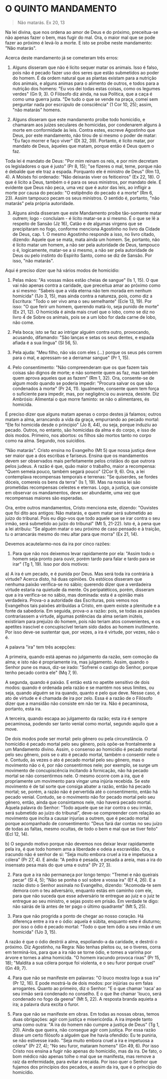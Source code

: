 # O QUINTO MANDAMENTO

> Não matarás. Ex 20, 13

Na lei divina, que nos ordena ao amor de Deus e do próximo, preceitua-se não apenas fazer o bem, mas fugir do mal. Ora, o maior mal que se pode fazer ao próximo é levá-lo a morte. E isto se proíbe neste mandamento: "Não matarás".

Acerca deste mandamento já se cometeram três erros: 

1) Alguns disseram que não é lícito sequer matar os animais. Isso é falso, pois não é pecado fazer uso dos seres que estão submetidos ao poder do homem. É da ordem natural que as plantas existam para a nutrição dos animais, e alguns animas para o alimento de outros, e todos para a nutrição dos homens: "Eu vos dei todas estas coisas, como os legumes verdes" (Gn 9, 3). O Filósofo diz ainda, na sua Política, que a caça é como uma guerra justa. "De tudo o que se vende na praça, comei sem perguntar nada por escrúpulo de consciência" (1 Cor 10, 25); assim, "não matarás" homens.

2) Alguns disseram que este mandamento proíbe todo homicídio, e chamaram aos juízes seculares de homicidas, por condenarem alguns à morte em conformidade às leis. Contra estes, escreve Agostinho que Deus, por este mandamento, não tirou de si mesmo o poder de matar: "Eu faço morrer e faço viver" (Dt 32, 39). Portanto, é lícito matar, por mandato de Deus, àqueles que matam, porque então é Deus quem o faz.

Toda lei é mandato de Deus: "Por mim reinam os reis, e por mim decretam os legisladores o que é justo" (Pr 8, 15); "se fizeres o mal, teme, porque não é debalde que ele traz a espada. Porquanto ele é ministro de Deus" (Rm 13, 4). A Moisés foi ordenado: "Não deixarás viver os feiticeiros" (Ex 22, 18). Ο que é lícito a Deus, também o é para os seus ministros, por mandato dele. É evidente que Deus não peca, uma vez que é autor das leis, ao infligir a morte por causa do pecado: "O estipêndio do pecado é a morte” (Rm 6, 23). Assim tampouco pecam os seus ministros. O sentido é, portanto, "não matarás" pela própria autoridade.

3) Alguns ainda disseram que este Mandamento proíbe tão-somente matar outrem; logo - concluíam - é lícito matar-se a si mesmo. É o que se lê a respeito de Sansão (Jz 16), Catão e de algumas virgens que se precipitaram no fogo, conforme menciona Agostinho no livro da Cidade de Deus, cap. 1. O mesmo Agostinho responde a isso, no livro citado, dizendo: Aquele que se mata, mata ainda um homem. Se, portanto, não é lícito matar um homem, a não ser pela autoridade de Deus, tampouco o é, logicamente, matar-se a si mesmo, a não ser pela autoridade de Deus ou pelo instinto do Espírito Santo, como se diz de Sansão. Por isso, "não matarás".

Aqui é preciso dizer que há vários modos de homicídio: 

1) Pelas mãos: "As vossas mãos estão cheias de sangue" (Is 1, 15). O que vai não apenas contra a caridade, que preceitua amar ao próximo como a si mesmo: "Sabeis que a vida eterna não tem morada em nenhum homicida" (1Jo 3, 15), mas ainda contra a natureza, pois, como diz a Escritura: "Todo o ser vivo ama o seu semelhante" (Ecle 13, 19). Por isso: "O que ferir um homem, querendo matá-lo, seja punido de morte" (Ex 21, 12). O homicida é ainda mais cruel que o lobo, como se diz no livro 4 de Sobre os animais, pois se a um lobo for dada carne de lobo, não come. 

2) Pela boca; isto se faz ao intrigar alguém contra outro, provocando, acusando, difamando: "São lanças e setas os seus dentes, e espada afiada é a sua lingua" (SI 56, 5).

3) Pela ajuda: "Meu filho, não vás com eles (...) porque os seus pés correm para o mal, e apressam-se a derramar sangue" (Pr 1, 15).

4) Pelo consentimento: "Não compreenderam que os que fazem tais coisas são dignos de morte; e não somente quem as faz, mas também quem aprova aqueles que as fazem” (Rm 1, 32). Ora, consente-se de algum modo quando se poderia impedir: "Procura salvar os que são condenados à morte" (Pr 24, 11). Igualmente, consente quem tem força o suficiente para impedir, mas, por negligência ou avareza, desiste. Diz Ambrósio: Alimentai o que morre faminto: se não o alimentares, és homicida.

É preciso dizer que alguns matam apenas o corpo destes já falamos; outros matam a alma, arrancando a vida da graça, empurrando ao pecado mortal: "Ele foi homicida desde o principio" (Jo 8, 44), ou seja, porque induziu ao pecado. Outros, no entanto, são homicidas da alma e do corpo, e isso de dois modos. Primeiro, nos abortos: os filhos são mortos tanto no corpo como na alma. Segundo, nos suicídios.

"Não matarás". Cristo ensina no Evangelho (Mt 5) que nossa justiça deve ser maior que a dos escribas e fariseus. Ensina que os mandamentos devem ser observados mais perfeitamente pelos cristãos do que outrora pelos judeus. A razão é que, quão maior o trabalho, maior a recompensa: "Quem semeia pouco, também segará pouco" (2Cor 9, 6). Ora, a lei contemplava recompensas temporais e terrenas: "Se quiserdes, se fordes dóceis, comereis os bens da terra" (Is 1, 19). Mas na nossa lei são prometidas recompensas celestes e eternas. Logo, a justiça, que consiste em observar os mandamentos, deve ser abundante, uma vez que recompensas maiores são esperadas.

Ora, entre outros mandamentos, Cristo menciona este, dizendo: "Ouvistes que foi dito aos antigos: Não matarás, e quem matar será submetido ao juízo do tribunal. Pois eu digo-vos que todo aquele que se irar contra o seu irmão, será submetido ao juízo do tribunal" (Mt 5, 21-22). Isto é, à pena que a lei atribuiu: "Se alguém matar o seu próximo de caso pensado e à traição, tu o arrancarás mesmo do meu altar para que morra" (Ex 21, 14).

Devemos acautelarmo-nos da ira por cinco razões: 

1) Para que não nos deixemos levar rapidamente por ela: "Assim todo o homem seja pronto para ouvir, porém tardo para falar e tardo para se irar" (Tg 1, 19). Isso por dois motivos:

a) A ira é um pecado, e é punida por Deus. Mas será toda ira contrária à virtude? Acerca disto, há duas opiniões. Os estóicos disseram que nenhuma paixão verifica-se no sábio; querendo dizer que a verdadeira virtude estaria na quietude da mente. Os peripatéticos, porém, disseram que a ira verifica-se no sábio, mas dominada: esta é a opinião mais verdadeira. Prova-o a autoridade das Escrituras, pois vemos nos Evangelhos tais paixões atribuídas a Cristo, em quem existe a plenitude e a fonte da sabedoria. Em seguida, prova-o a razão: pois, se todas as paixões contrariassem a virtude, algumas potências da alma seriam inúteis, existiriam para prejuízo do homem, pois não teriam atos convenientes, e os apetites irascível e concupiscível teriam sido dados ao homem inutilmente. Por isso deve-se sustentar que, por vezes, a ira é virtude, por vezes, não o é.

A palavra "ira" tem três acepções:

A primeira, quando está apenas no julgamento da razão, sem comoção da alma; e isto não é propriamente ira, mas julgamento. Assim, quando o Senhor pune os maus, diz-se irado: "Sofrerei o castigo do Senhor, porque tenho pecado contra ele" (Mq 7, 9).

A segunda, quando é paixão. E então está no apetite sensitivo de dois modos: quando é ordenada pela razão e se mantém nos seus limites, ou seja, quando alguém se ira quando, quanto e pelo que deve. Nesse caso, é ato de virtude e é chamada de ira por zelo. Essa é a razão de o Filósofo dizer que a mansidão não consiste em não ter ira. Não é pecaminosa, portanto, esta ira.

A terceira, quando escapa ao julgamento da razão; esta ira é sempre pecaminosa, podendo ser tanto venial como mortal, segundo aquilo que a move.

De dois modos pode ser mortal: pelo gênero ou pela circunstância. O homicídio é pecado mortal pelo seu gênero, pois opõe-se frontalmente a um Mandamento divino. Assim, o consenso ao homicídio é pecado mortal pelo seu gênero, pois se o ato é pecado mortal, também o consentir nele o é. Contudo, às vezes o ato é pecado mortal pelo seu gênero, mas o movimento não o é, por não consentirmos nele; por exemplo, se surge um movimento de concupiscência incitando à fornicação, não há pecado mortal se não consentirmos nele. O mesmo ocorre com a ira, que é propriamente um movimento para vingar uma injúria recebida. Se este movimento é de tal sorte que consiga abater a razão, então há pecado mortal; se, porém, a razão não é pervertida até o consentimento, então há pecado venial. Contudo, se o movimento não for pecado mortal pelo seu gênero, então, ainda que consintamos nele, não haverá pecado mortal. Aquela palavra do Senhor: "Todo aquele que se irar contra o seu irmão, será submetido ao juízo do tribunal", deve-se compreender com relação ao movimento que incita a causar injurias a outrem, que é pecado mortal porque acompanhado de consentimento: "Deus fará dar contas no seu juízo de todas as faltas, mesmo ocultas, de todo o bem e mal que se tiver feito" (Ecl 12, 14).

b) O segundo motivo porque não devemos nos deixar levar rapidamente pela ira, é que todo homem ama a liberdade e odeia a escravidão. Ora, o iracundo não é senhor de si: "Seja muito embora cruel a ira e impetuosa a cólera" (Pr 27, 4). E ainda: "A pedra é pesada, e pesada a areia, mas a ira do insensato pesa mais do que uma e outra" (Pr 27, 3).

2) Para que a ira não permaneça por longo tempo: "Tremei e não queirais pecar" (Sl 4, 5); "Não se ponha o sol sobre a vossa ira" (Ef 4, 26). E a razão disto o Senhor assinala no Evangelho, dizendo: "Acomoda-te sem demora com o teu adversário, enquanto estás em caminho com ele, para que não suceda que esse adversário te entregue ao juiz e o juiz te entregue ao seu ministro, e sejas posto em prisão. Em verdade te digo: não sairás de lá antes de ter pago o último quadrante" (Mt 5, 25).

3) Para que não progrida a ponto de chegar ao nosso coração. Há diferença entre a ira e o ódio: aquela é súbita, enquanto este é diuturno; por isso o ódio é pecado mortal: "Todo o que tem ódio a seu irmão é um homicida" (1Jo 3, 15).

A razão é que o ódio destrói a alma, espoliando-a da caridade, e destrói o próximo. Diz Agostinho, na Regra: Não tenhas pleitos ou, se o tiveres, corra em terminá-los, para que a ira não se torne ódio, e tomes a varinha por árvore e tornes a alma homicida. "O homem iracundo provoca rixas" (Pr 15, 18); "Maldita a sua cólera porque foi violenta, e o seu furor porque cruel" (Gn 49, 7).

4) Para que não se manifeste em palavras: "O louco mostra logo a sua ira" (Pr 12, 16). E pode mostrá-la de dois modos: por injúrias ou em falas arrogantes. Quanto ao primeiro, diz o Senhor: "E o que chamar 'raca' ao seu irmão será condenado no conselho. E o que lhe chamar 'louco, será condenado no fogo da geena" (Mt 5, 22). A resposta branda aquieta a ira; a palavra dura excita o furor.

5) Para que não se manifeste em obras. Em todas as nossas obras, temos duas obrigações: agir com justiça e misericórdia. A ira impede tanto uma como outra: "A ira do homem não cumpre a justiça de Deus" (Tg 1, 20). Ainda que queira, não consegue agir com justiça. Por essa razão disse um certo filósofo a alguém que lhe havia ofendido: Eu te puniria, se não estivesse irado. "Seja muito embora cruel a ira e impetuosa a cólera" (Pr 27, 4); "No seu furor, mataram homens" (Gn 49, 6). Por isso Cristo nos ensina a fugir não apenas do homicídio, mas da ira. De fato, o bom médico não apenas tolhe o mal que se manifesta, mas remove a raiz da enfermidade, para evitar a recaída. Por isso quer o Senhor que fujamos dos princípios dos pecados, e assim da ira, que é o princípio do homicídio.



